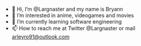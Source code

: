 - 👋 Hi, I’m @Largnaster and my name is Bryann
- 👀 I’m interested in anime, videogames and movies
- 🌱 I’m currently learning software engineering
- 📫 How to reach me at Twitter @Largnaster or mail arleyro91@outlook.com

<!---
Largnaster/Largnaster is a ✨ special ✨ repository because its `README.md` (this file) appears on your GitHub profile.
You can click the Preview link to take a look at your changes.
--->
